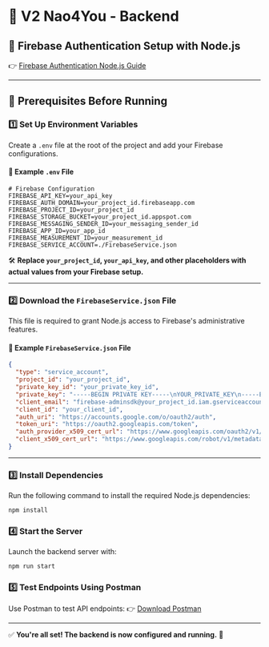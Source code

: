 # 🚀 V2 Nao4You - Backend

## 🔐 Firebase Authentication Setup with Node.js

👉 [Firebase Authentication Node.js Guide](https://permify.co/post/firebase-authentication-nodejs/)

---

## 📌 Prerequisites Before Running

### 1️⃣ Set Up Environment Variables
Create a `.env` file at the root of the project and add your Firebase configurations.

#### 📄 Example `.env` File
```env
# Firebase Configuration
FIREBASE_API_KEY=your_api_key
FIREBASE_AUTH_DOMAIN=your_project_id.firebaseapp.com
FIREBASE_PROJECT_ID=your_project_id
FIREBASE_STORAGE_BUCKET=your_project_id.appspot.com
FIREBASE_MESSAGING_SENDER_ID=your_messaging_sender_id
FIREBASE_APP_ID=your_app_id
FIREBASE_MEASUREMENT_ID=your_measurement_id
FIREBASE_SERVICE_ACCOUNT=./FirebaseService.json
```

🛠 **Replace `your_project_id`, `your_api_key`, and other placeholders with actual values from your Firebase setup.**

---

### 2️⃣ Download the `FirebaseService.json` File
This file is required to grant Node.js access to Firebase's administrative features.

#### 📄 Example `FirebaseService.json` File
```json
{
  "type": "service_account",
  "project_id": "your_project_id",
  "private_key_id": "your_private_key_id",
  "private_key": "-----BEGIN PRIVATE KEY-----\nYOUR_PRIVATE_KEY\n-----END PRIVATE KEY-----\n",
  "client_email": "firebase-adminsdk@your_project_id.iam.gserviceaccount.com",
  "client_id": "your_client_id",
  "auth_uri": "https://accounts.google.com/o/oauth2/auth",
  "token_uri": "https://oauth2.googleapis.com/token",
  "auth_provider_x509_cert_url": "https://www.googleapis.com/oauth2/v1/certs",
  "client_x509_cert_url": "https://www.googleapis.com/robot/v1/metadata/x509/firebase-adminsdk@your_project_id.iam.gserviceaccount.com"
}
```

---

### 3️⃣ Install Dependencies
Run the following command to install the required Node.js dependencies:
```sh
npm install
```

### 4️⃣ Start the Server
Launch the backend server with:
```sh
npm run start
```

### 5️⃣ Test Endpoints Using Postman
Use Postman to test API endpoints:
👉 [Download Postman](https://www.postman.com/)

---

✅ **You're all set! The backend is now configured and running.** 🚀